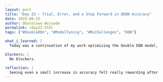 ```yaml
---
layout: post
title: "Day 23 – Trial, Error, and a Step Forward in DDQN Accuracy"
date: 2025-06-25
author: Obaloluwa Wojuade
permalink: /day23.html
tags: ["#DoubleDQn", "#ModelTuning", "#RLChallenges", "DQN"]

what_i_learned: |
  Today was a continuation of my work optimizing the Double DQN model, building on the glucose range insights from yesterday. After a lot of trial and error — adjusting reward functions, tweaking parameters, and re-running tests — I finally saw an improvement in accuracy. The model is now doing a slightly better job keeping glucose levels within the target range, which is a strong sign that things are heading in the right direction.

blockers: |
  No blockers.

reflection: |
  Seeing even a small increase in accuracy felt really rewarding after how much tweaking and testing it took. It reminded me that reinforcement learning is all about patience and iteration. Every small fix adds up, and I’m starting to better understand how the model behaves in different glucose control situations. Still a lot of work ahead, but this was definitely a step forward.
---
```




